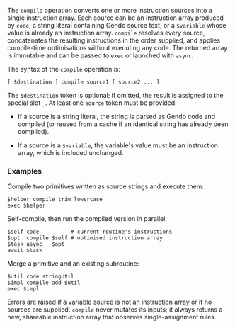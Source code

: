 The `compile` operation converts one or more instruction sources into a single 
instruction array. Each source can be an instruction array produced by `code`, 
a string literal containing Gendo source text, or a `$variable` whose value is 
already an instruction array. `compile` resolves every source, concatenates the 
resulting instructions in the order supplied, and applies compile-time 
optimisations without executing any code. The returned array is immutable and 
can be passed to `exec` or launched with `async`.

The syntax of the `compile` operation is:

```
[ $destination ] compile source1 [ source2 ... ]
```

The `$destination` token is optional; if omitted, the result is assigned to the 
special slot `_`. At least one `source` token must be provided.

* If a source is a string literal, the string is parsed as Gendo code and 
  compiled (or reused from a cache if an identical string has already been 
  compiled).

* If a source is a `$variable`, the variable's value must be an instruction 
  array, which is included unchanged.

### Examples

Compile two primitives written as source strings and execute them:

```
$helper compile trim lowercase
exec $helper
```

Self-compile, then run the compiled version in parallel:

```
$self code          # current routine's instructions
$opt  compile $self # optimised instruction array
$task async   $opt
await $task
```

Merge a primitive and an existing subroutine:

```
$util code stringUtil
$impl compile add $util
exec $impl
```

Errors are raised if a variable source is not an instruction array or if no 
sources are supplied. `compile` never mutates its inputs; it always returns a 
new, shareable instruction array that observes single-assignment rules.
